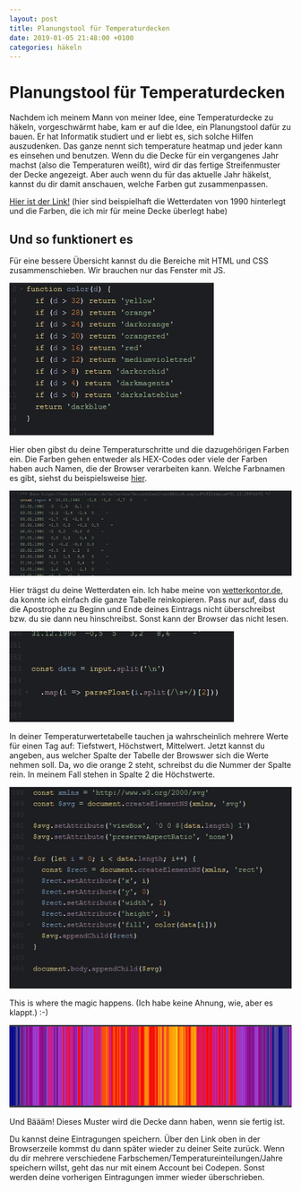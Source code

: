 ```yaml
---
layout: post
title: Planungstool für Temperaturdecken
date: 2019-01-05 21:48:00 +0100
categories: häkeln
---
```


# Planungstool für Temperaturdecken

Nachdem ich meinem Mann von meiner Idee, eine Temperaturdecke zu häkeln, vorgeschwärmt habe, kam er auf die Idee, ein Planungstool dafür zu bauen. Er hat Informatik studiert und er liebt es, sich solche Hilfen auszudenken. Das ganze nennt sich temperature heatmap und jeder kann es einsehen und benutzen.
Wenn du die Decke für ein vergangenes Jahr machst (also die Temperaturen weißt), wird dir das fertige Streifenmuster der Decke angezeigt. Aber auch wenn du für das aktuelle Jahr häkelst, kannst du dir damit anschauen, welche Farben gut zusammenpassen.

[Hier ist der Link!](https://codepen.io/anon/pen/WLMXYV?editors=0010) (hier sind beispielhaft die Wetterdaten von 1990 hinterlegt und die Farben, die ich mir für meine Decke überlegt habe)

## Und so funktionert es

Für eine bessere Übersicht kannst du die Bereiche mit HTML und CSS zusammenschieben. Wir brauchen nur das Fenster mit JS.


![Bild Planungstool_Temperaturbereich-Farbname](/assets/Planungstool_Temperaturbereich-Farbname.JPG)

Hier oben gibst du deine Temperaturschritte und die dazugehörigen Farben ein. Die Farben gehen entweder als HEX-Codes oder viele der Farben haben auch Namen, die der Browser verarbeiten kann. Welche Farbnamen es gibt, siehst du beispielsweise [hier](https://www.w3schools.com/tags/ref_colornames.asp).

![Bild Planungstool_Wertetabelle.JPG](/assets/Planungstool_Wertetabelle.JPG)

Hier trägst du deine Wetterdaten ein. Ich habe meine von [wetterkontor.de](https://www.wetterkontor.de/), da konnte ich einfach die ganze Tabelle reinkopieren. Pass nur auf, dass du die Apostrophe zu Beginn und Ende deines Eintrags nicht überschreibst bzw. du sie dann neu hinschreibst. Sonst kann der Browser das nicht lesen.

![Bild Planungstool_Spalte-angeben.JPG](/assets/Planungstool_Spalte-angeben.JPG)

In deiner Temperaturwertetabelle tauchen ja wahrscheinlich mehrere Werte für einen Tag auf: Tiefstwert, Höchstwert, Mittelwert. Jetzt kannst du angeben, aus welcher Spalte der Tabelle der Browswer sich die Werte nehmen soll. Da, wo die orange 2 steht, schreibst du die Nummer der Spalte rein. In meinem Fall stehen in Spalte 2 die Höchstwerte.

![Bild Planungstool_Funktion.JPG](/assets/Planungstool_Funktion.JPG)

This is where the magic happens. (Ich habe keine Ahnung, wie, aber es klappt.) :-)

![Bild Planungstool_Farben.JPG](/assets/Planungstool_Farben.JPG)

Und Bäääm! Dieses Muster wird die Decke dann haben, wenn sie fertig ist. 

Du kannst deine Eintragungen speichern. Über den Link oben in der Browserzeile kommst du dann später wieder zu deiner Seite zurück. Wenn du dir mehrere verschiedene Farbschemen/Temperatureinteilungen/Jahre speichern willst, geht das nur mit einem Account bei Codepen. Sonst werden deine vorherigen Eintragungen immer wieder überschrieben.
